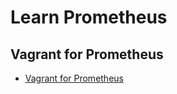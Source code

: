 # Learn Prometheus

## Vagrant for Prometheus

- [Vagrant for Prometheus](https://github.com/xdevops-caj-vagrant/vagrant-examples/tree/main/prometheus)